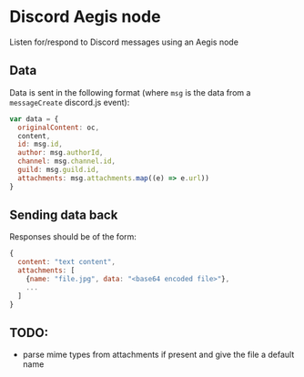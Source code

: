 # Discord Aegis node
Listen for/respond to Discord messages using an Aegis node

## Data
Data is sent in the following format (where `msg` is the data from a `messageCreate` discord.js event):
```js
var data = {
  originalContent: oc,
  content,
  id: msg.id,
  author: msg.authorId,
  channel: msg.channel.id,
  guild: msg.guild.id,
  attachments: msg.attachments.map((e) => e.url))
}
```

## Sending data back
Responses should be of the form:
```js
{
  content: "text content",
  attachments: [
    {name: "file.jpg", data: "<base64 encoded file>"},
    ...
  ]
}
```

## TODO:
* parse mime types from attachments if present and give the file a default name
